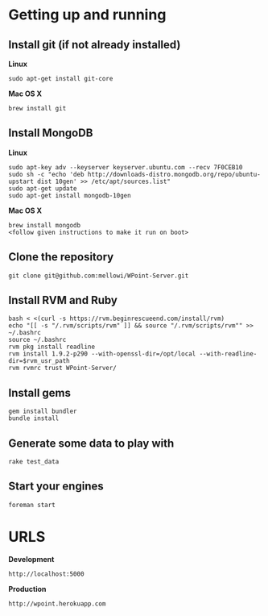 Getting up and running
======================

Install git (if not already installed)
--------------------------------------
**Linux**

    sudo apt-get install git-core

**Mac OS X**

    brew install git


Install MongoDB
---------------
**Linux**

    sudo apt-key adv --keyserver keyserver.ubuntu.com --recv 7F0CEB10
    sudo sh -c "echo 'deb http://downloads-distro.mongodb.org/repo/ubuntu-upstart dist 10gen' >> /etc/apt/sources.list"
    sudo apt-get update
    sudo apt-get install mongodb-10gen

**Mac OS X**

    brew install mongodb
    <follow given instructions to make it run on boot>


Clone the repository
--------------------
    git clone git@github.com:mellowi/WPoint-Server.git


Install RVM and Ruby
--------------------
    bash < <(curl -s https://rvm.beginrescueend.com/install/rvm)
    echo "[[ -s "/.rvm/scripts/rvm" ]] && source "/.rvm/scripts/rvm"" >> ~/.bashrc
    source ~/.bashrc
    rvm pkg install readline
    rvm install 1.9.2-p290 --with-openssl-dir=/opt/local --with-readline-dir=$rvm_usr_path
    rvm rvmrc trust WPoint-Server/


Install gems
------------
    gem install bundler
    bundle install


Generate some data to play with
-------------------------------
    rake test_data


Start your engines
------------------
    foreman start


URLS
====
**Development**

    http://localhost:5000

**Production**

    http://wpoint.herokuapp.com
